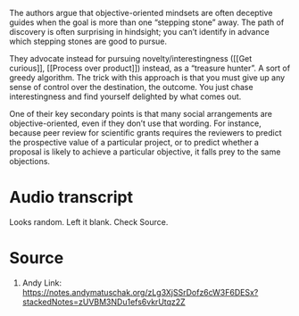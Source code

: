The authors argue that objective-oriented mindsets are often deceptive guides when the goal is more than one “stepping stone” away. The path of discovery is often surprising in hindsight; you can’t identify in advance which stepping stones are good to pursue.

They advocate instead for pursuing novelty/interestingness ([[Get curious]], [[Process over product]]) instead, as a “treasure hunter”. A sort of greedy algorithm. The trick with this approach is that you must give up any sense of control over the destination, the outcome. You just chase interestingness and find yourself delighted by what comes out.

One of their key secondary points is that many social arrangements are objective-oriented, even if they don’t use that wording. For instance, because peer review for scientific grants requires the reviewers to predict the prospective value of a particular project, or to predict whether a proposal is likely to achieve a particular objective, it falls prey to the same objections.

# Audio transcript
Looks random. Left it blank. Check Source. 
# Source
1. Andy Link: https://notes.andymatuschak.org/zLg3XjSSrDofz6cW3F6DESx?stackedNotes=zUVBM3NDu1efs6vkrUtqz2Z